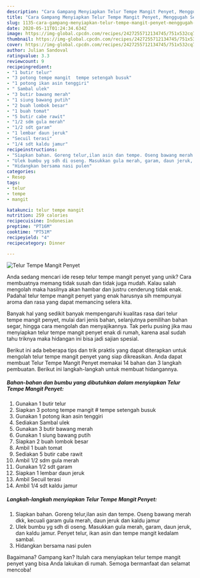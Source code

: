 ```yaml
---
description: "Cara Gampang Menyiapkan Telur Tempe Mangit Penyet, Menggugah Selera"
title: "Cara Gampang Menyiapkan Telur Tempe Mangit Penyet, Menggugah Selera"
slug: 1135-cara-gampang-menyiapkan-telur-tempe-mangit-penyet-menggugah-selera
date: 2020-05-11T01:24:34.634Z
image: https://img-global.cpcdn.com/recipes/2427255712134745/751x532cq70/telur-tempe-mangit-penyet-foto-resep-utama.jpg
thumbnail: https://img-global.cpcdn.com/recipes/2427255712134745/751x532cq70/telur-tempe-mangit-penyet-foto-resep-utama.jpg
cover: https://img-global.cpcdn.com/recipes/2427255712134745/751x532cq70/telur-tempe-mangit-penyet-foto-resep-utama.jpg
author: Julian Sandoval
ratingvalue: 3.3
reviewcount: 9
recipeingredient:
- "1 butir telur"
- "3 potong tempe mangit  tempe setengah busuk"
- "1 potong ikan asin tenggiri"
- " Sambal ulek"
- "3 butir bawang merah"
- "1 siung bawang putih"
- "2 buah lombok besar"
- "1 buah tomat"
- "5 butir cabe rawit"
- "1/2 sdm gula merah"
- "1/2 sdt garam"
- "1 lembar daun jeruk"
- "Secuil terasi"
- "1/4 sdt kaldu jamur"
recipeinstructions:
- "Siapkan bahan. Goreng telur,ilan asin dan tempe. Oseng bawang merah dkk, kecuali garam gula merah, daun jeruk dan kaldu jamur"
- "Ulek bumbu yg sdh di oseng. Masukkan gula merah, garam, daun jeruk, dan kaldu jamur. Penyet telur, ikan asin dan tempe mangit kedalam sambal."
- "Hidangkan bersama nasi pulen"
categories:
- Resep
tags:
- telur
- tempe
- mangit

katakunci: telur tempe mangit 
nutrition: 259 calories
recipecuisine: Indonesian
preptime: "PT16M"
cooktime: "PT51M"
recipeyield: "4"
recipecategory: Dinner

---
```



![Telur Tempe Mangit Penyet](https://img-global.cpcdn.com/recipes/2427255712134745/751x532cq70/telur-tempe-mangit-penyet-foto-resep-utama.jpg)

Anda sedang mencari ide resep telur tempe mangit penyet yang unik? Cara membuatnya memang tidak susah dan tidak juga mudah. Kalau salah mengolah maka hasilnya akan hambar dan justru cenderung tidak enak. Padahal telur tempe mangit penyet yang enak harusnya sih mempunyai aroma dan rasa yang dapat memancing selera kita.

Banyak hal yang sedikit banyak mempengaruhi kualitas rasa dari telur tempe mangit penyet, mulai dari jenis bahan, selanjutnya pemilihan bahan segar, hingga cara mengolah dan menyajikannya. Tak perlu pusing jika mau menyiapkan telur tempe mangit penyet enak di rumah, karena asal sudah tahu triknya maka hidangan ini bisa jadi sajian spesial.




Berikut ini ada beberapa tips dan trik praktis yang dapat diterapkan untuk mengolah telur tempe mangit penyet yang siap dikreasikan. Anda dapat membuat Telur Tempe Mangit Penyet memakai 14 bahan dan 3 langkah pembuatan. Berikut ini langkah-langkah untuk membuat hidangannya.

<!--inarticleads1-->

##### Bahan-bahan dan bumbu yang dibutuhkan dalam menyiapkan Telur Tempe Mangit Penyet:

1. Gunakan 1 butir telur
1. Siapkan 3 potong tempe mangit # tempe setengah busuk
1. Gunakan 1 potong ikan asin tenggiri
1. Sediakan  Sambal ulek
1. Gunakan 3 butir bawang merah
1. Gunakan 1 siung bawang putih
1. Siapkan 2 buah lombok besar
1. Ambil 1 buah tomat
1. Sediakan 5 butir cabe rawit
1. Ambil 1/2 sdm gula merah
1. Gunakan 1/2 sdt garam
1. Siapkan 1 lembar daun jeruk
1. Ambil Secuil terasi
1. Ambil 1/4 sdt kaldu jamur




<!--inarticleads2-->

##### Langkah-langkah menyiapkan Telur Tempe Mangit Penyet:

1. Siapkan bahan. Goreng telur,ilan asin dan tempe. Oseng bawang merah dkk, kecuali garam gula merah, daun jeruk dan kaldu jamur
1. Ulek bumbu yg sdh di oseng. Masukkan gula merah, garam, daun jeruk, dan kaldu jamur. Penyet telur, ikan asin dan tempe mangit kedalam sambal.
1. Hidangkan bersama nasi pulen




Bagaimana? Gampang kan? Itulah cara menyiapkan telur tempe mangit penyet yang bisa Anda lakukan di rumah. Semoga bermanfaat dan selamat mencoba!
